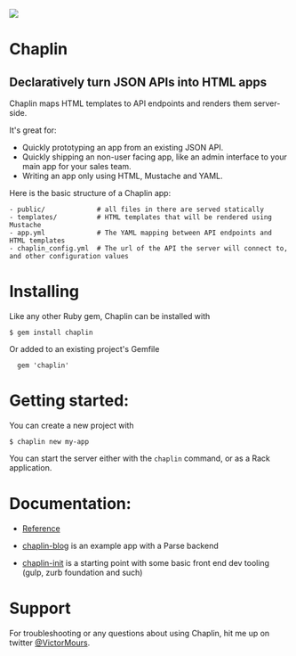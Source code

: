 ![](https://api.travis-ci.org/victormours/chaplin.svg)

# Chaplin
## Declaratively turn JSON APIs into HTML apps

Chaplin maps HTML templates to API endpoints and renders them server-side.

It's great for:
  - Quickly prototyping an app from an existing JSON API.
  - Quickly shipping an non-user facing app, like an admin interface to your main app for your sales team.
  - Writing an app only using HTML, Mustache and YAML.


Here is the basic structure of a Chaplin app:
```
- public/             # all files in there are served statically
- templates/          # HTML templates that will be rendered using Mustache
- app.yml             # The YAML mapping between API endpoints and HTML templates
- chaplin_config.yml  # The url of the API the server will connect to, and other configuration values
```


# Installing

Like any other Ruby gem, Chaplin can be installed with
```
$ gem install chaplin
```
Or added to an existing project's Gemfile
```
  gem 'chaplin'
```

# Getting started:

You can create a new project with
```
$ chaplin new my-app
```

You can start the server either with the `chaplin` command, or as a Rack application.


# Documentation:

- [Reference](https://relishapp.com/victormours/chaplin/docs)

- [chaplin-blog](https://github.com/victormours/chaplin-blog) is an example app with a Parse backend

- [chaplin-init](https://github.com/victormours/chaplin-init) is a starting point with some basic front end dev tooling (gulp, zurb foundation and such)

# Support

For troubleshooting or any questions about using Chaplin, hit me up on twitter [@VictorMours](https://twitter.com/VictorMours).

